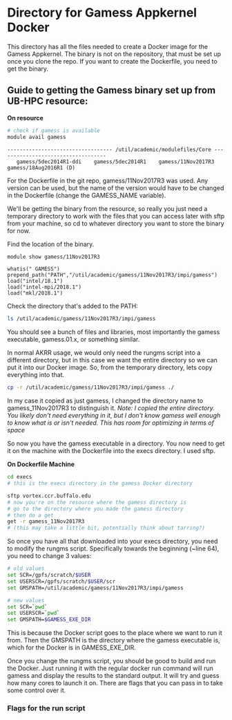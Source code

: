 # Directory for Gamess Appkernel Docker

This directory has all the files needed to create a Docker image for the Gamess Appkernel.
The binary is not on the repository, that must be set up once you clone the repo.
If you want to create the Dockerfile, you need to get the binary.

## Guide to getting the Gamess binary set up from UB-HPC resource:

__On resource__
```bash
# check if gamess is available
module avail gamess
```
```text
---------------------------------- /util/academic/modulefiles/Core -----------------------------------
   gamess/5dec2014R1-ddi    gamess/5dec2014R1    gamess/11Nov2017R3    gamess/18Aug2016R1 (D)
```

For the Dockerfile in the git repo, gamess/11Nov2017R3 was used. Any version can be used, but the name of the version would have to be changed in the Dockerfile (change the GAMESS\_NAME variable). 

We'll be getting the binary from the resource, so really you just need a temporary directory to work with the files that you can access later with sftp from your machine, so cd to whatever directory you want to store the binary for now.

Find the location of the binary.
```bash
module show gamess/11Nov2017R3
```
```text
whatis(" GAMESS")
prepend_path("PATH","/util/academic/gamess/11Nov2017R3/impi/gamess")
load("intel/18.1")
load("intel-mpi/2018.1")
load("mkl/2018.1")
```
Check the directory that's added to the PATH:
```bash
ls /util/academic/gamess/11Nov2017R3/impi/gamess
```
You should see a bunch of files and libraries, most importantly the gamess executable, gamess.01.x, or something similar. 

In normal AKRR usage, we would only need the rungms script into a different directory, but in this case we want the entire directory so we can put it into our Docker image.
So, from the temporary directory, lets copy everything into that.
```bash
cp -r /util/academic/gamess/11Nov2017R3/impi/gamess ./
```
In my case it copied as just gamess, I changed the directory name to gamess\_11Nov2017R3 to distinguish it.
*Note: I copied the entire directory. You likely don't need everything in it, but I don't know gamess well enough to know what is or isn't needed. This has room for optimizing in terms of space*

So now you have the gamess executable in a directory. You now need to get it on the machine with the Dockerfile into the execs directory.
I used sftp.

__On Dockerfile Machine__
```bash
cd execs 
# this is the execs directory in the gamess Docker directory

sftp vortex.ccr.buffalo.edu
# now you're on the resource where the gamess directory is
# go to the directory where you made the gamess directory
# then do a get
get -r gamess_11Nov2017R3
# (this may take a little bit, potentially think about tarring?)
```
So once you have all that downloaded into your execs directory, you need to modify the rungms script.
Specifically towards the beginning (~line 64), you need to change 3 values:
```bash
# old values
set SCR=/gpfs/scratch/$USER
set USERSCR=/gpfs/scratch/$USER/scr
set GMSPATH=/util/academic/gamess/11Nov2017R3/impi/gamess

# new values
set SCR=`pwd`                                                                       
set USERSCR=`pwd`                                                               
set GMSPATH=$GAMESS_EXE_DIR 
```
This is because the Docker script goes to the place where we want to run it from. 
Then the GMSPATH is the directory where the gamess executable is, which for the Docker is in GAMESS\_EXE\_DIR.

Once you change the rungms script, you should be good to build and run the Docker.
Just running it with the regular docker run command will run gamess and display the results to the standard output.
It will try and guess how many cores to launch it on. 
There are flags that you can pass in to take some control over it.

### Flags for the run script






